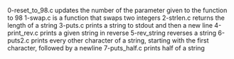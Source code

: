 0-reset_to_98.c updates the number of the parameter given to the function to 98
1-swap.c is a function that swaps two integers
2-strlen.c returns the length of a string
3-puts.c prints a string to stdout and then a new line
4-print_rev.c prints a given string in reverse
5-rev_string reverses a string
6-puts2.c prints every other character of a string, starting with the first character, followed by a newline
7-puts_half.c prints half of a string

